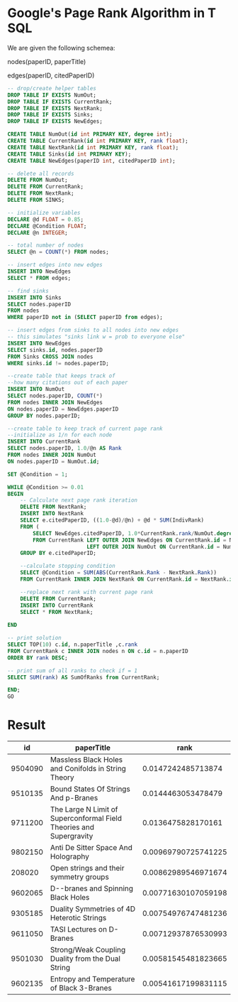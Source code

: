 # Google's Page Rank Algorithm in T SQL

We are given the following schemea:

nodes(paperID, paperTitle)

edges(paperID, citedPaperID)

~~~~sql
-- drop/create helper tables
DROP TABLE IF EXISTS NumOut;
DROP TABLE IF EXISTS CurrentRank;
DROP TABLE IF EXISTS NextRank;
DROP TABLE IF EXISTS Sinks;
DROP TABLE IF EXISTS NewEdges;

CREATE TABLE NumOut(id int PRIMARY KEY, degree int);
CREATE TABLE CurrentRank(id int PRIMARY KEY, rank float);
CREATE TABLE NextRank(id int PRIMARY KEY, rank float);
CREATE TABLE Sinks(id int PRIMARY KEY);
CREATE TABLE NewEdges(paperID int, citedPaperID int);

-- delete all records
DELETE FROM NumOut;
DELETE FROM CurrentRank;
DELETE FROM NextRank;
DELETE FROM SINKS;

-- initialize variables
DECLARE @d FLOAT = 0.85;
DECLARE @Condition FLOAT;
DECLARE @n INTEGER;

-- total number of nodes
SELECT @n = COUNT(*) FROM nodes;

-- insert edges into new edges
INSERT INTO NewEdges
SELECT * FROM edges;

-- find sinks
INSERT INTO Sinks
SELECT nodes.paperID
FROM nodes 
WHERE paperID not in (SELECT paperID from edges);

-- insert edges from sinks to all nodes into new edges
-- this simulates "sinks link w = prob to everyone else"
INSERT INTO NewEdges
SELECT sinks.id, nodes.paperID
FROM Sinks CROSS JOIN nodes
WHERE sinks.id != nodes.paperID;

--create table that keeps track of
--how many citations out of each paper
INSERT INTO NumOut
SELECT nodes.paperID, COUNT(*)
FROM nodes INNER JOIN NewEdges
ON nodes.paperID = NewEdges.paperID
GROUP BY nodes.paperID;

--create table to keep track of current page rank
--initialize as 1/n for each node
INSERT INTO CurrentRank
SELECT nodes.paperID, 1.0/@n AS Rank
FROM nodes INNER JOIN NumOut
ON nodes.paperID = NumOut.id;

SET @Condition = 1;

WHILE @Condition >= 0.01
BEGIN
	-- Calculate next page rank iteration
	DELETE FROM NextRank;
	INSERT INTO NextRank
	SELECT e.citedPaperID, ((1.0-@d)/@n) + @d * SUM(IndivRank)
	FROM (
		SELECT NewEdges.citedPaperID, 1.0*CurrentRank.rank/NumOut.degree AS IndivRank
		FROM CurrentRank LEFT OUTER JOIN NewEdges ON CurrentRank.id = NewEdges.paperID
				         LEFT OUTER JOIN NumOut ON CurrentRank.id = NumOut.id) e
	GROUP BY e.citedPaperID;

	--calculate stopping condition
	SELECT @Condition = SUM(ABS(CurrentRank.Rank - NextRank.Rank))
	FROM CurrentRank INNER JOIN NextRank ON CurrentRank.id = NextRank.id;

	--replace next rank with current page rank
    DELETE FROM CurrentRank;
    INSERT INTO CurrentRank
    SELECT * FROM NextRank;
	
END

-- print solution
SELECT TOP(10) c.id, n.paperTitle ,c.rank
FROM CurrentRank c INNER JOIN nodes n ON c.id = n.paperID
ORDER BY rank DESC;

-- print sum of all ranks to check if = 1
SELECT SUM(rank) AS SumOfRanks from CurrentRank;

END;
GO

~~~~

# Result

| id      | paperTitle                                                          | rank                |
|---------|---------------------------------------------------------------------|---------------------|
| 9504090 | Massless Black Holes and Conifolds in String Theory                 | 0.0147242485713874  |
| 9510135 | Bound States Of Strings And p-Branes                                | 0.0144463053478479  |
| 9711200 | The Large N Limit of Superconformal Field Theories and Supergravity | 0.0136475828170161  |
| 9802150 | Anti De Sitter Space And Holography                                 | 0.00969790725741225 |
| 208020  | Open strings and their symmetry groups                              | 0.00862989546971674 |
| 9602065 | D--branes and Spinning Black Holes                                  | 0.00771630107059198 |
| 9305185 | Duality Symmetries of 4D Heterotic Strings                          | 0.00754976747481236 |
| 9611050 | TASI Lectures on D-Branes                                           | 0.00712937876530993 |
| 9501030 | Strong/Weak Coupling Duality from the Dual String                   | 0.00581545481823665 |
| 9602135 | Entropy and Temperature of Black 3-Branes                           | 0.00541617199831115 |
